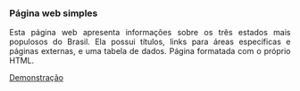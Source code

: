 ### Página web simples

<p align=justify>
Esta página web apresenta informações sobre os três estados mais populosos do Brasil. Ela possui títulos, links para áreas específicas e páginas externas, e uma tabela de dados. Página formatada com o próprio HTML.
</p>

<a href="https://mayconfp.github.io/pagina-web-simples/">Demonstração</a>
